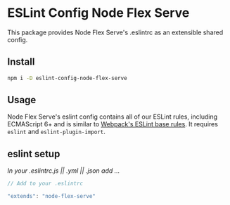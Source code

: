 # ESLint Config Node Flex Serve

This package provides Node Flex Serve's .eslintrc as an extensible shared config.

## Install

```bash
npm i -D eslint-config-node-flex-serve
```

## Usage

Node Flex Serve's eslint config contains all of our ESLint rules, including ECMAScript 6+ and is similar to [Webpack's ESLint base rules](https://github.com/webpack-contrib/eslint-config-webpack). It requires `eslint` and `eslint-plugin-import`.

## eslint setup

_In your .eslintrc.js || .yml || .json add ..._

```js
// Add to your .eslintrc

"extends": "node-flex-serve"
```